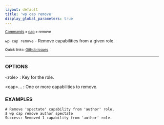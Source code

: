 ```yaml
---
layout: default
title: 'wp cap remove'
display_global_parameters: true
---
```


<small>[Commands](/commands/) &raquo; [cap](/commands/cap/) &raquo; remove</small>

`wp cap remove` - Remove capabilities from a given role.

<small>Quick links: <a href="https://github.com/wp-cli/wp-cli/issues?q=is%3Aopen+label%3Acommand%3Acap-remove+sort%3Aupdated-desc">Github issues</a></small>

<hr />

### OPTIONS

&lt;role&gt;
: Key for the role.

&lt;cap&gt;...
: One or more capabilities to remove.

### EXAMPLES

    # Remove 'spectate' capability from 'author' role.
    $ wp cap remove author spectate
    Success: Removed 1 capability from 'author' role.




